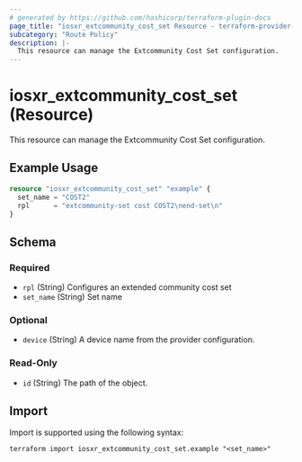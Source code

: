 ```yaml
---
# generated by https://github.com/hashicorp/terraform-plugin-docs
page_title: "iosxr_extcommunity_cost_set Resource - terraform-provider-iosxr"
subcategory: "Route Policy"
description: |-
  This resource can manage the Extcommunity Cost Set configuration.
---
```


# iosxr_extcommunity_cost_set (Resource)

This resource can manage the Extcommunity Cost Set configuration.

## Example Usage

```terraform
resource "iosxr_extcommunity_cost_set" "example" {
  set_name = "COST2"
  rpl      = "extcommunity-set cost COST2\nend-set\n"
}
```

<!-- schema generated by tfplugindocs -->
## Schema

### Required

- `rpl` (String) Configures an extended community cost set
- `set_name` (String) Set name

### Optional

- `device` (String) A device name from the provider configuration.

### Read-Only

- `id` (String) The path of the object.

## Import

Import is supported using the following syntax:

```shell
terraform import iosxr_extcommunity_cost_set.example "<set_name>"
```
